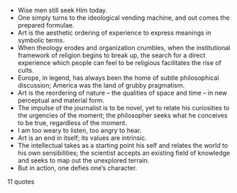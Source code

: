  - Wise men still seek Him today.
 - One simply turns to the ideological vending machine, and out comes the prepared formulae.
 - Art is the aesthetic ordering of experience to express meanings in symbolic terms.
 - When theology erodes and organization crumbles, when the institutional framework of religion begins to break up, the search for a direct experience which people can feel to be religious facilitates the rise of cults.
 - Europe, in legend, has always been the home of subtle philosophical discussion; America was the land of grubby pragmatism.
 - Art is the reordering of nature – the qualities of space and time – in new perceptual and material form.
 - The impulse of the journalist is to be novel, yet to relate his curiosities to the urgencies of the moment; the philosopher seeks what he conceives to be true, regardless of the moment.
 - I am too weary to listen, too angry to hear.
 - Art is an end in itself; its values are intrinsic.
 - The intellectual takes as a starting point his self and relates the world to his own sensibilities; the scientist accepts an existing field of knowledge and seeks to map out the unexplored terrain.
 - But in action, one defies one’s character.

11 quotes